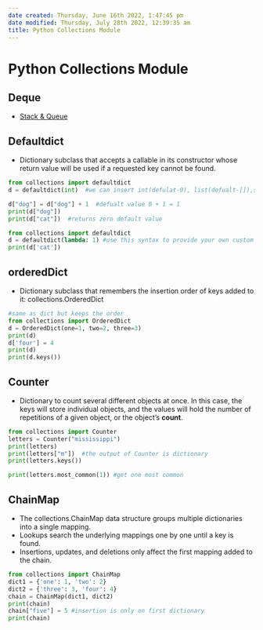```yaml
---
date created: Thursday, June 16th 2022, 1:47:45 pm
date modified: Thursday, July 28th 2022, 12:39:35 am
title: Python Collections Module
---
```


# Python Collections Module

## Deque

- [Stack & Queue](Algo/Fundamental%20Algorithms/Linked%20List/Stack%20&%20Queue.md)

## Defaultdict

- Dictionary subclass that accepts a callable in its constructor whose return value will be used if a requested key cannot be found.

```python
from collections import defaultdict
d = defaultdict(int)  #we can insert int(defulat-0), list(defualt-[]),set(default-new Set()/{}),

d["dog"] = d["dog"] + 1  #defualt value 0 + 1 = 1
print(d["dog"])
print(d["cat"])  #returns zero default value
```

```python
from collections import defaultdict
d = defaultdict(lambda: 1) #use this syntax to provide your own custom vallue
print(d['cat'])
```

## orderedDict

- Dictionary subclass that remembers the insertion order of keys added to it: collections.OrderedDict

```python
#same as dict but keeps the order
from collections import OrderedDict
d = OrderedDict(one=1, two=2, three=3)
print(d)
d['four'] = 4
print(d)
print(d.keys())
```

## Counter

- Dictionary to count several different objects at once. In this case, the keys will store individual objects, and the values will hold the number of repetitions of a given object, or the object’s **count**.

```python
from collections import Counter
letters = Counter("mississippi")
print(letters)
print(letters["m"])  #the output of Counter is dictionary
print(letters.keys())

print(letters.most_common(1)) #get one most common
```

## ChainMap

- The collections.ChainMap data structure groups multiple dictionaries into a single mapping.
- Lookups search the underlying mappings one by one until a key is found.
- Insertions, updates, and deletions only affect the first mapping added to the chain.

```python
from collections import ChainMap
dict1 = {'one': 1, 'two': 2}
dict2 = {'three': 3, 'four': 4}
chain = ChainMap(dict1, dict2)
print(chain)
chain["five"] = 5 #insertion is only on first dictionary
print(chain)
```
